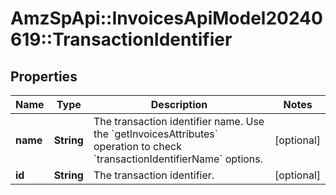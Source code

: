 # AmzSpApi::InvoicesApiModel20240619::TransactionIdentifier

## Properties
Name | Type | Description | Notes
------------ | ------------- | ------------- | -------------
**name** | **String** | The transaction identifier name. Use the &#x60;getInvoicesAttributes&#x60; operation to check &#x60;transactionIdentifierName&#x60; options. | [optional] 
**id** | **String** | The transaction identifier. | [optional] 


